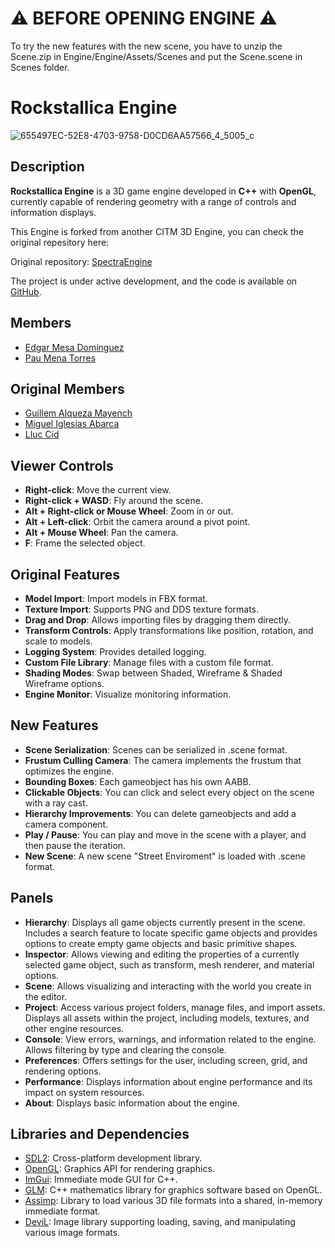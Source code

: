 # ⚠️ BEFORE OPENING ENGINE ⚠️
To try the new features with the new scene, you have to unzip the Scene.zip in Engine/Engine/Assets/Scenes and put the Scene.scene in Scenes folder.

# Rockstallica Engine
![655497EC-52E8-4703-9758-D0CD6AA57566_4_5005_c](https://github.com/user-attachments/assets/dd874f3d-9a8e-4075-8042-3d03edb3c761)

## Description
**Rockstallica Engine** is a 3D game engine developed in **C++** with **OpenGL**, currently capable of rendering geometry with a range of controls and information displays.

This Engine is forked from another CITM 3D Engine, you can check the original repesitory here:

Original repository: [SpectraEngine](https://github.com/CITM-UPC/SpectraEngine)

The project is under active development, and the code is available on [GitHub](https://github.com/ClaseAltaGames/RockstallicaEngine).

## Members
- [Edgar Mesa Domínguez](github.com/edgarmd1)
- [Pau Mena Torres](github.com/PauMenaTorres)

## Original Members
- [Guillem Alqueza Mayench](https://github.com/guillemalqueza)
- [Miguel Iglesias Abarca](https://github.com/MiguelIglesiasAbarca)
- [Lluc Cid](https://github.com/Lluccib)

## Viewer Controls
- **Right-click**: Move the current view.
- **Right-click + WASD**: Fly around the scene.
- **Alt + Right-click or Mouse Wheel**: Zoom in or out.
- **Alt + Left-click**: Orbit the camera around a pivot point.
- **Alt + Mouse Wheel**: Pan the camera.
- **F**: Frame the selected object.

## Original Features
- **Model Import**: Import models in FBX format.
- **Texture Import**: Supports PNG and DDS texture formats.
- **Drag and Drop**: Allows importing files by dragging them directly.
- **Transform Controls**: Apply transformations like position, rotation, and scale to models.
- **Logging System**: Provides detailed logging.
- **Custom File Library**: Manage files with a custom file format.
- **Shading Modes**: Swap between Shaded, Wireframe & Shaded Wireframe options.
- **Engine Monitor**: Visualize monitoring information.

## New Features
- **Scene Serialization**: Scenes can be serialized in .scene format.
- **Frustum Culling Camera**: The camera implements the frustum that optimizes the engine.
- **Bounding Boxes**: Each gameobject has his own AABB.
- **Clickable Objects**: You can click and select every object on the scene with a ray cast.
- **Hierarchy Improvements**: You can delete gameobjects and add a camera component.
- **Play / Pause**: You can play and move in the scene with a player, and then pause the iteration.
- **New Scene**: A new scene "Street Enviroment" is loaded with .scene format.

## Panels
- **Hierarchy**: Displays all game objects currently present in the scene. Includes a search feature to locate specific game objects and provides options to create empty game objects and basic primitive shapes.
- **Inspector**: Allows viewing and editing the properties of a currently selected game object, such as transform, mesh renderer, and material options.
- **Scene**: Allows visualizing and interacting with the world you create in the editor.
- **Project**: Access various project folders, manage files, and import assets. Displays all assets within the project, including models, textures, and other engine resources.
- **Console**: View errors, warnings, and information related to the engine. Allows filtering by type and clearing the console.
- **Preferences**: Offers settings for the user, including screen, grid, and rendering options.
- **Performance**: Displays information about engine performance and its impact on system resources.
- **About**: Displays basic information about the engine.

## Libraries and Dependencies
- [SDL2](https://github.com/libsdl-org/SDL): Cross-platform development library.
- [OpenGL](https://www.opengl.org/): Graphics API for rendering graphics.
- [ImGui](https://github.com/ocornut/imgui): Immediate mode GUI for C++.
- [GLM](https://github.com/g-truc/glm): C++ mathematics library for graphics software based on OpenGL.
- [Assimp](https://github.com/assimp/assimp): Library to load various 3D file formats into a shared, in-memory immediate format.
- [DeviL](https://github.com/DentonW/DevIL): Image library supporting loading, saving, and manipulating various image formats.
